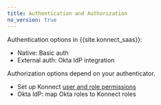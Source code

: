 ```yaml
---
title: Authentication and Authorization
no_version: true
---
```


Authentication options in {{site.konnect_saas}}:
* Native: Basic auth
* External auth: Okta IdP integration


Authorization options depend on your authenticator.

* Set up Konnect [user and role permissions](/konnect/org-manangement/users-and-roles)
* Okta IdP: map Okta roles to Konnect roles
